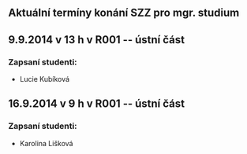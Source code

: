 ## **Aktuální termíny konání SZZ pro mgr. studium**

## 9.9.2014 v 13 h v R001 -- ústní část

### Zapsaní studenti:

-   Lucie Kubíková

## 16.9.2014 v 9 h v R001 -- ústní část

### Zapsaní studenti:

-   Karolina Lišková

## 
